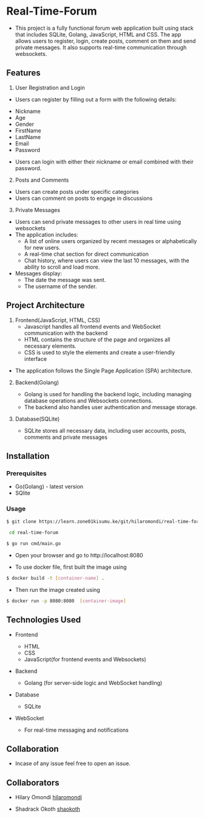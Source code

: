 # Real-Time-Forum
* This project is a fully functional forum web application built using stack that includes SQLite, Golang, JavaScript, HTML and CSS. The app allows users to register, login, create posts, comment on them and send private messages. It also supports real-time communication through websockets.

## Features
1. User Registration and Login

* Users can register by filling out a form with the following details:
- Nickname
- Age
- Gender 
- FirstName
- LastName
- Email
- Password
* Users can login with either their nickname or email combined with their password.

2. Posts and Comments

* Users can create posts under specific categories
* Users can comment on posts to engage in discussions

3. Private Messages 

* Users can send private messages to other users in real time using websockets
* The application includes: 
   - A list of online users organized by recent messages or alphabetically for new users.
   - A real-time chat section for direct communication
   - Chat history, where users can view the last 10 messages, with the ability to scroll and load more.
* Messages display:
    - The date the message was sent.
    - The username of the sender.

## Project Architecture
1. Frontend(JavaScript, HTML, CSS)
    - Javascript handles all frontend events and WebSocket communication with the backend
    - HTML contains the structure of the page and organizes all necessary elements.
    - CSS  is used to style the elements and create a user-friendly interface
* The application follows the Single Page Application (SPA) architecture.

2. Backend(Golang)
    - Golang is used for handling the backend logic, including managing database operations and Websockets connections.
    - The backend also handles user authentication and message storage.

3. Database(SQLite)
   - SQLite stores all necessary data, including user accounts, posts, comments and private messages

## Installation
### Prerequisites
* Go(Golang) - latest  version
* SQlite 
### Usage

```bash
$ git clone https://learn.zone01kisumu.ke/git/hilaromondi/real-time-forum.git
 
 cd real-time-forum
 ```
 
 ```bash
 $ go run cmd/main.go
 ```
* Open  your browser and go to http://localhost:8080

* To use docker file, first built the image using 
```bash
$ docker build -t [container-name] .
```
* Then run the image created using 
```bash
$ docker run -p 8080:8080  [container-image]
```

## Technologies Used
 * Frontend
   - HTML
   - CSS
   - JavaScript(for frontend events and Websockets)

 * Backend 
   - Golang (for server-side logic and WebSocket handling)

 * Database
   - SQLite
 
 * WebSocket
   - For real-time messaging and notifications

## Collaboration
  * Incase of any issue feel free to open an issue.

## Collaborators
  * Hilary Omondi [hilaromondi](https://learn.zone01kisumu.ke/git/hilaromondi)
  
  * Shadrack Okoth [shaokoth](https://learn.zone01kisumu.ke/git/shaokoth)